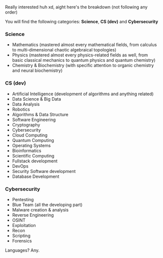 Really interested huh xd, aight here's the breakdown (not following any order)

You will find the following categories: **Science**, **CS (dev)** and **Cybersecurity**

### Science

- Mathematics (mastered almost every mathematical fields, from calculus to multi-dimensional chaotic algebraical topologies)
- Physics (mastered almost every physics-related fields as well, from basic classical mechanics to quantum physics and quantum chemistry)
- Chemistry & Biochemistry (with specific attention to organic chemistry and neural biochemistry)

### CS (dev)

- Artificial Intelligence (development of algorithms and anything related)
- Data Science & Big Data
- Data Analysis
- Robotics
- Algorithms & Data Structure
- Software Engineering
- Cryptography
- Cybersecurity
- Cloud Computing
- Quantum Computing
- Operating Systems
- Bioinformatics
- Scientific Computing
- Fullstack development
- DevOps
- Security Software development
- Database Development

### Cybersecurity

- Pentesting
- Blue Team (all the developing part)
- Malware creation & analysis
- Reverse Engineering
- OSINT
- Exploitation
- Recon
- Scripting
- Forensics

Languages? Any.
